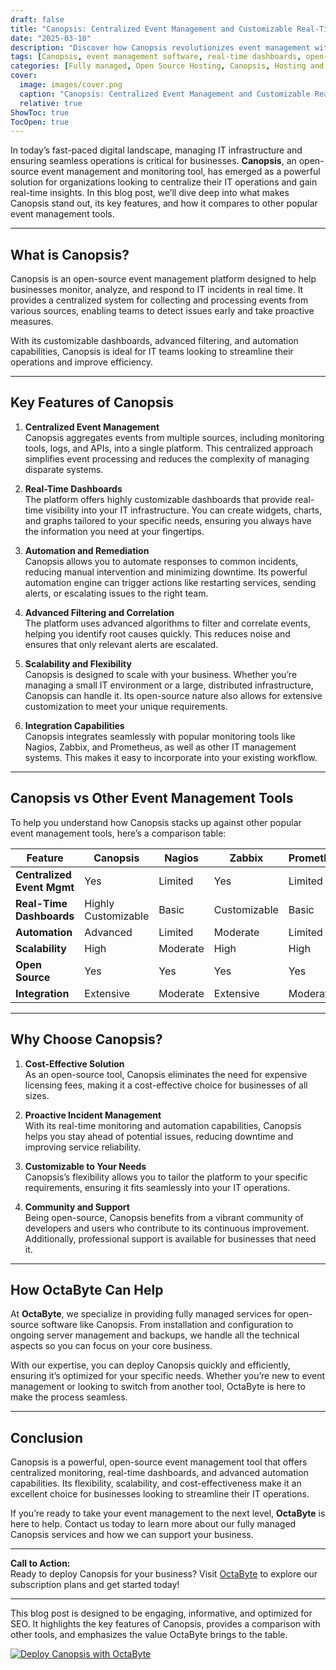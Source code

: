 ```yaml
---
draft: false
title: "Canopsis: Centralized Event Management and Customizable Real-Time Dashboards"
date: "2025-03-10"
description: "Discover how Canopsis revolutionizes event management with its centralized monitoring, real-time dashboards, and customizable features. Learn why it’s a top choice for businesses seeking efficient open-source solutions for IT operations."
tags: [Canopsis, event management software, real-time dashboards, open-source monitoring tools, IT operations management, centralized event management, Canopsis vs Nagios, Canopsis vs Zabbix, Canopsis features]
categories: [Fully managed, Open Source Hosting, Canopsis, Hosting and Infrastructure, Monitoring]
cover:
  image: images/cover.png
  caption: "Canopsis: Centralized Event Management and Customizable Real-Time Dashboards"
  relative: true
ShowToc: true
TocOpen: true
---
```



In today’s fast-paced digital landscape, managing IT infrastructure and ensuring seamless operations is critical for businesses. **Canopsis**, an open-source event management and monitoring tool, has emerged as a powerful solution for organizations looking to centralize their IT operations and gain real-time insights. In this blog post, we’ll dive deep into what makes Canopsis stand out, its key features, and how it compares to other popular event management tools.  

---

## What is Canopsis?  

Canopsis is an open-source event management platform designed to help businesses monitor, analyze, and respond to IT incidents in real time. It provides a centralized system for collecting and processing events from various sources, enabling teams to detect issues early and take proactive measures.  

With its customizable dashboards, advanced filtering, and automation capabilities, Canopsis is ideal for IT teams looking to streamline their operations and improve efficiency.  

---

## Key Features of Canopsis  

1. **Centralized Event Management**  
   Canopsis aggregates events from multiple sources, including monitoring tools, logs, and APIs, into a single platform. This centralized approach simplifies event processing and reduces the complexity of managing disparate systems.  

2. **Real-Time Dashboards**  
   The platform offers highly customizable dashboards that provide real-time visibility into your IT infrastructure. You can create widgets, charts, and graphs tailored to your specific needs, ensuring you always have the information you need at your fingertips.  

3. **Automation and Remediation**  
   Canopsis allows you to automate responses to common incidents, reducing manual intervention and minimizing downtime. Its powerful automation engine can trigger actions like restarting services, sending alerts, or escalating issues to the right team.  

4. **Advanced Filtering and Correlation**  
   The platform uses advanced algorithms to filter and correlate events, helping you identify root causes quickly. This reduces noise and ensures that only relevant alerts are escalated.  

5. **Scalability and Flexibility**  
   Canopsis is designed to scale with your business. Whether you’re managing a small IT environment or a large, distributed infrastructure, Canopsis can handle it. Its open-source nature also allows for extensive customization to meet your unique requirements.  

6. **Integration Capabilities**  
   Canopsis integrates seamlessly with popular monitoring tools like Nagios, Zabbix, and Prometheus, as well as other IT management systems. This makes it easy to incorporate into your existing workflow.  

---

## Canopsis vs Other Event Management Tools  

To help you understand how Canopsis stacks up against other popular event management tools, here’s a comparison table:  

| Feature                  | Canopsis               | Nagios                 | Zabbix                 | Prometheus             |  
|--------------------------|------------------------|------------------------|------------------------|------------------------|  
| **Centralized Event Mgmt** | Yes                   | Limited                | Yes                    | Limited                |  
| **Real-Time Dashboards**  | Highly Customizable   | Basic                  | Customizable           | Basic                  |  
| **Automation**            | Advanced              | Limited                | Moderate               | Limited                |  
| **Scalability**           | High                  | Moderate               | High                   | High                   |  
| **Open Source**           | Yes                   | Yes                    | Yes                    | Yes                    |  
| **Integration**           | Extensive             | Moderate               | Extensive              | Moderate               |  

---

## Why Choose Canopsis?  

1. **Cost-Effective Solution**  
   As an open-source tool, Canopsis eliminates the need for expensive licensing fees, making it a cost-effective choice for businesses of all sizes.  

2. **Proactive Incident Management**  
   With its real-time monitoring and automation capabilities, Canopsis helps you stay ahead of potential issues, reducing downtime and improving service reliability.  

3. **Customizable to Your Needs**  
   Canopsis’s flexibility allows you to tailor the platform to your specific requirements, ensuring it fits seamlessly into your IT operations.  

4. **Community and Support**  
   Being open-source, Canopsis benefits from a vibrant community of developers and users who contribute to its continuous improvement. Additionally, professional support is available for businesses that need it.  

---

## How OctaByte Can Help  

At **OctaByte**, we specialize in providing fully managed services for open-source software like Canopsis. From installation and configuration to ongoing server management and backups, we handle all the technical aspects so you can focus on your core business.  

With our expertise, you can deploy Canopsis quickly and efficiently, ensuring it’s optimized for your specific needs. Whether you’re new to event management or looking to switch from another tool, OctaByte is here to make the process seamless.  

---

## Conclusion  

Canopsis is a powerful, open-source event management tool that offers centralized monitoring, real-time dashboards, and advanced automation capabilities. Its flexibility, scalability, and cost-effectiveness make it an excellent choice for businesses looking to streamline their IT operations.  

If you’re ready to take your event management to the next level, **OctaByte** is here to help. Contact us today to learn more about our fully managed Canopsis services and how we can support your business.  

---

**Call to Action:**  
Ready to deploy Canopsis for your business? Visit [OctaByte](https://octabyte.io) to explore our subscription plans and get started today!  

--- 

This blog post is designed to be engaging, informative, and optimized for SEO. It highlights the key features of Canopsis, provides a comparison with other tools, and emphasizes the value OctaByte brings to the table.

[![Deploy Canopsis with OctaByte](/images/deploy-on-octabyte.png)](https://octabyte.io/fully-managed-open-source-services/hosting-and-infrastructure/monitoring/canopsis)